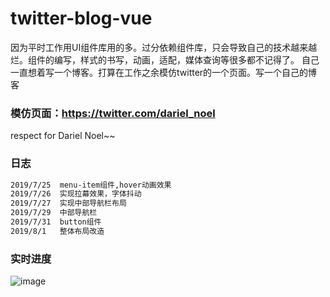 # twitter-blog-vue

因为平时工作用UI组件库用的多。过分依赖组件库，只会导致自己的技术越来越烂。组件的编写，样式的书写，动画，适配，媒体查询等很多都不记得了。
自己一直想着写一个博客。打算在工作之余模仿twitter的一个页面。写一个自己的博客

### 模仿页面：https://twitter.com/dariel_noel 

respect for Dariel Noel~~

### 日志
``` bash
2019/7/25  menu-item组件,hover动画效果
2019/7/26  实现拉幕效果，字体抖动
2019/7/27  实现中部导航栏布局
2019/7/29  中部导航栏
2019/7/31  button组件
2019/8/1   整体布局改造
```

### 实时进度
![image](https://github.com/pppercyWang/twitter-blog-vue/blob/master/public/img/demo.gif)